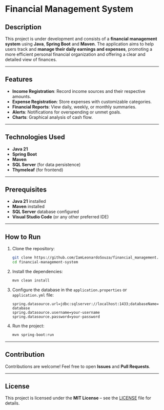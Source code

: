 # Financial Management System

## Description  
This project is under development and consists of a **financial management system** using **Java**, **Spring Boot** and **Maven**. The application aims to help users track and **manage their daily earnings and expenses**, promoting a more efficient personal financial organization and offering a clear and detailed view of finances.

---

## Features  
- **Income Registration**: Record income sources and their respective amounts.  
- **Expense Registration**: Store expenses with customizable categories.  
- **Financial Reports**: View daily, weekly, or monthly summaries.  
- **Alerts**: Notifications for overspending or unmet goals.  
- **Charts**: Graphical analysis of cash flow.  

---

## Technologies Used  
- **Java 21**  
- **Spring Boot**  
- **Maven**  
- **SQL Server** (for data persistence)  
- **Thymeleaf** (for frontend)  

---

## Prerequisites  
- **Java 21** installed  
- **Maven** installed  
- **SQL Server** database configured  
- **Visual Studio Code** (or any other preferred IDE)  

---

## How to Run  

1. Clone the repository:  
   ```bash
   git clone https://github.com/IamLeonardoSouza/financial_management.git
   cd financial-management-system
   ```

2. Install the dependencies:  
   ```bash
   mvn clean install
   ```

3. Configure the database in the `application.properties` or `application.yml` file:  
   ```properties
   spring.datasource.url=jdbc:sqlserver://localhost:1433;databaseName=your-database
   spring.datasource.username=your-username
   spring.datasource.password=your-password
   ```

4. Run the project:  
   ```bash
   mvn spring-boot:run
   ```

---

## Contribution  
Contributions are welcome! Feel free to open **Issues** and **Pull Requests**.

---

## License  
This project is licensed under the **MIT License** – see the [LICENSE](LICENSE) file for details.
